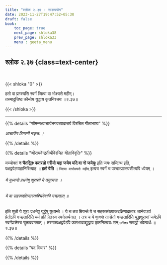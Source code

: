 ```yaml
---
title: "श्लोक २.३७ - साङ्ययोग"
date: 2023-11-27T19:47:52+05:30
draft: false
book:
    toc_page: true
    next_page: shloka38
    prev_page: shloka33
    menu : geeta_menu
---
```




## श्लोक २.३७ {class=text-center}

<br/>

{{< shloka  "0"  >}}

हतो वा प्राप्स्यसि स्वर्गं जित्वा वा भोक्ष्यसे महीम्।  
तस्मादुत्तिष्ठ कौन्तेय युद्धाय कृतनिश्चयः ॥२.३७॥

{{< /shloka >}}

---


{{% details "श्रीमन्मध्वाचार्यभगवत्पादाचर्य विरचित  गीताभाष्य" %}}

*आचार्येण टिप्पणी नकृतः ।*

{{% /details %}}



{{% details "श्रीराघवेन्द्रतीर्थविरचित गीताविवृतिः" %}}

यच्चोक्तं 
**न चैतद्वि्तः कतरन्नो गरीयो यद्वा जयेम यदि वा नो जयेयुः**
इति जयः सन्दिग्ध इति, पक्षद्वयेऽप्यहानिरित्याह ॥ 
**हतो वेति** । 
`जित्वा वाभोक्ष्यसे महीम्` इत्यत्र स्वर्गं च 
पश्चात्प्राप्स्यसीत्यपि ध्येयम्‌ ।   
###### ये युध्यन्ते प्रधनेषु शूरासो ये तनुत्यजः ।  
###### ये वा सहस्रदक्षिणास्तांश्चिदेवापि गच्छतात् ॥ 
इति श्रुतौ ये शूराः प्रधनेषु युद्धेषु युध्यन्ते । 
ये च तत्र म्रियन्ते ये च सहस्रसंख्याकदक्षिणादातारः 
तानेवाऽयं प्रेतोऽपि गच्छतादिति यमं प्रति प्रेतस्य 
स्वर्गप्रार्थनात्‌ । तत्र च ये `युध्यन्ते` तान्प्रेतो 
गच्छतादिति युद्धशूराणां जयेऽपि 
स्वर्गप्रप्तेरत्र श्रुताववगमात्‌ । तस्मात्पक्षद्वयेऽपि 
फलभावाद्युद्धाय कृतनिश्चयः 
सन् `उत्तिष्ठ` सन्नद्धो भवेत्यर्थः ॥२.३७॥

{{% /details %}}



{{% details "पद विचार" %}}


{{% /details %}}
